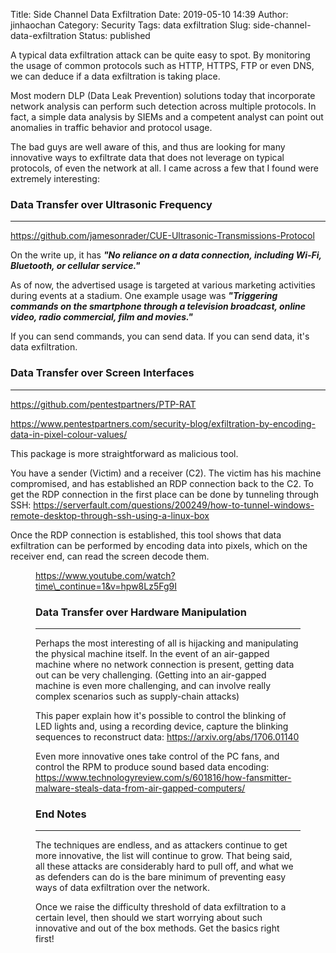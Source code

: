 Title: Side Channel Data Exfiltration
Date: 2019-05-10 14:39
Author: jinhaochan
Category: Security
Tags: data exfiltration
Slug: side-channel-data-exfiltration
Status: published



A typical data exfiltration attack can be quite easy to spot. By monitoring the usage of common protocols such as HTTP, HTTPS, FTP or even DNS, we can deduce if a data exfiltration is taking place.





Most modern DLP (Data Leak Prevention) solutions today that incorporate network analysis can perform such detection across multiple protocols. In fact, a simple data analysis by SIEMs and a competent analyst can point out anomalies in traffic behavior and protocol usage.





The bad guys are well aware of this, and thus are looking for many innovative ways to exfiltrate data that does not leverage on typical protocols, of even the network at all. I came across a few that I found were extremely interesting:



<!-- wp:heading {"level":3} -->

### Data Transfer over Ultrasonic Frequency





------------------------------------------------------------------------






<https://github.com/jamesonrader/CUE-Ultrasonic-Transmissions-Protocol>





On the write up, it has ***"No reliance on a data connection, including Wi-Fi, Bluetooth, or cellular service."***





As of now, the advertised usage is targeted at various marketing activities during events at a stadium. One example usage was ***"Triggering commands on the smartphone through a television broadcast, online video, radio commercial, film and movies."***





If you can send commands, you can send data. If you can send data, it's data exfiltration.



<!-- wp:heading {"level":3} -->

### Data Transfer over Screen Interfaces





------------------------------------------------------------------------






<https://github.com/pentestpartners/PTP-RAT>





<https://www.pentestpartners.com/security-blog/exfiltration-by-encoding-data-in-pixel-colour-values/>





This package is more straightforward as malicious tool.





You have a sender (Victim) and a receiver (C2). The victim has his machine compromised, and has established an RDP connection back to the C2. To get the RDP connection in the first place can be done by tunneling through SSH: <https://serverfault.com/questions/200249/how-to-tunnel-windows-remote-desktop-through-ssh-using-a-linux-box>





Once the RDP connection is established, this tool shows that data exfiltration can be performed by encoding data into pixels, which on the receiver end, can read the screen decode them.



<!-- wp:core-embed/youtube {"url":"https://www.youtube.com/watch?time_continue=1\u0026v=hpw8Lz5Fg9I","type":"rich","providerNameSlug":"","className":"wp-embed-aspect-16-9 wp-has-aspect-ratio"} -->

<figure class="wp-block-embed-youtube wp-block-embed is-type-rich wp-embed-aspect-16-9 wp-has-aspect-ratio">
<div class="wp-block-embed__wrapper">

https://www.youtube.com/watch?time\_continue=1&v=hpw8Lz5Fg9I




<!-- /wp:core-embed/youtube -->

<!-- wp:heading {"level":3} -->

### Data Transfer over Hardware Manipulation





------------------------------------------------------------------------






Perhaps the most interesting of all is hijacking and manipulating the physical machine itself. In the event of an air-gapped machine where no network connection is present, getting data out can be very challenging. (Getting into an air-gapped machine is even more challenging, and can involve really complex scenarios such as supply-chain attacks)





This paper explain how it's possible to control the blinking of LED lights and, using a recording device, capture the blinking sequences to reconstruct data: <https://arxiv.org/abs/1706.01140>





Even more innovative ones take control of the PC fans, and control the RPM to produce sound based data encoding: <https://www.technologyreview.com/s/601816/how-fansmitter-malware-steals-data-from-air-gapped-computers/>



<!-- wp:heading {"level":3} -->

### End Notes





------------------------------------------------------------------------






The techniques are endless, and as attackers continue to get more innovative, the list will continue to grow. That being said, all these attacks are considerably hard to pull off, and what we as defenders can do is the bare minimum of preventing easy ways of data exfiltration over the network.





Once we raise the difficulty threshold of data exfiltration to a certain level, then should we start worrying about such innovative and out of the box methods. Get the basics right first!


